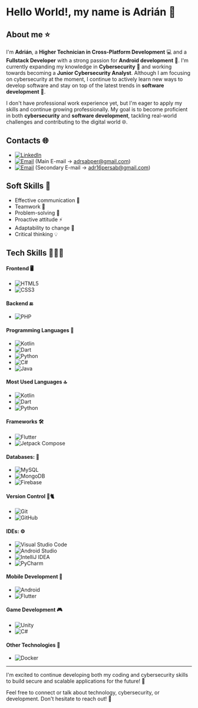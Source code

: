 # Hello World!, my name is Adrián 👋

## **About me** ⭐

I'm **Adrián**, a **Higher Technician in Cross-Platform Development** 💻 and a **Fullstack Developer** with a strong passion for **Android development** 📱. I'm currently expanding my knowledge in **Cybersecurity** 🔐 and working towards becoming a **Junior Cybersecurity Analyst**. Although I am focusing on cybersecurity at the moment, I continue to actively learn new ways to develop software and stay on top of the latest trends in **software development** 🚀.

I don't have professional work experience yet, but I'm eager to apply my skills and continue growing professionally. My goal is to become proficient in both **cybersecurity** and **software development**, tackling real-world challenges and contributing to the digital world 🌐.

## **Contacts** 🌐
- [![LinkedIn](https://img.shields.io/badge/LinkedIn-0A66C2?style=for-the-badge&logo=linkedin&logoColor=white)](https://www.linkedin.com/in/adrián-sabino-pérez-2b20a7278)
- [![Email](https://img.shields.io/badge/Email-0078D4?style=for-the-badge&logo=gmail&logoColor=white)](mailto:adrsabper@gmail.com) (Main E-mail -> adrsabper@gmail.com)
- [![Email](https://img.shields.io/badge/Email-0078D4?style=for-the-badge&logo=gmail&logoColor=white)](mailto:adr16persab@gmail.com) (Secondary E-mail -> adr16persab@gmail.com)

## **Soft Skills** 🤝
- Effective communication 💬
- Teamwork 👥
- Problem-solving 🧠
- Proactive attitude ⚡
- Adaptability to change 🔄
- Critical thinking 💡

## **Tech Skills** 👨🏻‍💻

#### **Frontend** 🖥️
- ![HTML5](https://img.shields.io/badge/HTML5-E34F26?style=for-the-badge&logo=html5&logoColor=white)
- ![CSS3](https://img.shields.io/badge/CSS3-1572B6?style=for-the-badge&logo=css3&logoColor=white)

#### **Backend** 🔚
- ![PHP](https://img.shields.io/badge/PHP-777BB4?style=for-the-badge&logo=php&logoColor=white)

#### **Programming Languages** 🐍
- ![Kotlin](https://img.shields.io/badge/Kotlin-7F52FF?style=for-the-badge&logo=kotlin&logoColor=white)
- ![Dart](https://img.shields.io/badge/Dart-00B4A2?style=for-the-badge&logo=dart&logoColor=white)
- ![Python](https://img.shields.io/badge/Python-3776AB?style=for-the-badge&logo=python&logoColor=white)
- ![C#](https://img.shields.io/badge/C%23-239120?style=for-the-badge&logo=c-sharp&logoColor=white)
- ![Java](https://img.shields.io/badge/Java-007396?style=for-the-badge&logo=java&logoColor=white)

#### **Most Used Languages** 🔝
- ![Kotlin](https://img.shields.io/badge/Kotlin-7F52FF?style=for-the-badge&logo=kotlin&logoColor=white)
- ![Dart](https://img.shields.io/badge/Dart-00B4A2?style=for-the-badge&logo=dart&logoColor=white)
- ![Python](https://img.shields.io/badge/Python-3776AB?style=for-the-badge&logo=python&logoColor=white)

#### **Frameworks** 🛠️
- ![Flutter](https://img.shields.io/badge/Flutter-02569B?style=for-the-badge&logo=flutter&logoColor=white)
- ![Jetpack Compose](https://img.shields.io/badge/Jetpack_Compose-03DAC5?style=for-the-badge&logo=android&logoColor=white)

#### **Databases:** 💾
- ![MySQL](https://img.shields.io/badge/MySQL-4479A1?style=for-the-badge&logo=mysql&logoColor=white)
- ![MongoDB](https://img.shields.io/badge/MongoDB-47A248?style=for-the-badge&logo=mongodb&logoColor=white)
- ![Firebase](https://img.shields.io/badge/Firebase-FFCA28?style=for-the-badge&logo=firebase&logoColor=black)

#### **Version Control** 🐙🐈
- ![Git](https://img.shields.io/badge/Git-F05032?style=for-the-badge&logo=git&logoColor=white)
- ![GitHub](https://img.shields.io/badge/GitHub-181717?style=for-the-badge&logo=github&logoColor=white)

#### **IDEs:** ⚙️
- ![Visual Studio Code](https://img.shields.io/badge/Visual_Studio_Code-007ACC?style=for-the-badge&logo=visual-studio-code&logoColor=white)
- ![Android Studio](https://img.shields.io/badge/Android_Studio-3DDC84?style=for-the-badge&logo=android-studio&logoColor=white)
- ![IntelliJ IDEA](https://img.shields.io/badge/IntelliJ_IDEA-000000?style=for-the-badge&logo=intellij-idea&logoColor=white)
- ![PyCharm](https://img.shields.io/badge/PyCharm-000000?style=for-the-badge&logo=pycharm&logoColor=white)

#### **Mobile Development** 📱
- ![Android](https://img.shields.io/badge/Android-3DDC84?style=for-the-badge&logo=android&logoColor=white)
- ![Flutter](https://img.shields.io/badge/Flutter-02569B?style=for-the-badge&logo=flutter&logoColor=white)

#### **Game Development** 🎮
- ![Unity](https://img.shields.io/badge/Unity-000000?style=for-the-badge&logo=unity&logoColor=white)
- ![C#](https://img.shields.io/badge/C%23-239120?style=for-the-badge&logo=c-sharp&logoColor=white)

#### **Other Technologies** 🤖
- ![Docker](https://img.shields.io/badge/Docker-2496ED?style=for-the-badge&logo=docker&logoColor=white)

---

I'm excited to continue developing both my coding and cybersecurity skills to build secure and scalable applications for the future! 🚀

Feel free to connect or talk about technology, cybersecurity, or development. Don't hesitate to reach out! 🤗
